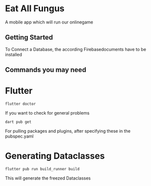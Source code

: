 # Eat All Fungus

A mobile app which will run our onlinegame

## Getting Started

To Connect a Database, the according Firebasedocuments have to be installed

## Commands you may need

# Flutter

```
flutter doctor
```
If you want to check for general problems


```
dart pub get
```
For pulling packages and plugins, after specifying these in the pubspec.yaml

# Generating Dataclasses

```
flutter pub run build_runner build
```
This will generate the freezed Dataclasses
